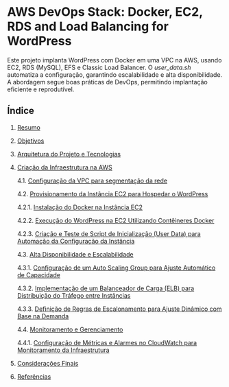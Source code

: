 # AWS DevOps Stack: Docker, EC2, RDS and Load Balancing for WordPress

Este projeto implanta WordPress com Docker em uma VPC na AWS, usando EC2, RDS (MySQL), EFS e Classic Load Balancer. O *user_data.sh* automatiza a configuração, garantindo escalabilidade e alta disponibilidade. A abordagem segue boas práticas de DevOps, permitindo implantação eficiente e reprodutível.

## Índice

1. [Resumo](#resumo)

2. [Objetivos](#objetivos)

3. [Arquitetura do Projeto e Tecnologias](#arquitetura-do-projeto-e-tecnologias)

4. [Criação da Infraestrutura na AWS](#criação-da-infraestrutura-na-aws)
   
   4.1. [Configuração da VPC para segmentação da rede](#configuração-da-vpc-para-segmentação-da-rede)

   4.2. [Provisionamento da Instância EC2 para Hospedar o WordPress](#provisionamento-da-instância-ec2-para-hospedar-o-wordpress)

     4.2.1. [Instalação do Docker na Instância EC2](#instalação-do-docker-na-instância-ec2)

     4.2.2. [Execução do WordPress na EC2 Utilizando Contêineres Docker](#execução-do-wordpress-na-ec2-utilizando-contêineres-docker)

     4.2.3. [Criação e Teste de Script de Inicialização (User Data) para Automação da Configuração da Instância](#criação-e-teste-de-script-de-inicialização-user-data-para-automação-da-configuração-da-instância)

   4.3. [Alta Disponibilidade e Escalabilidade](#alta-disponibilidade-e-escalabilidade)

     4.3.1. [Configuração de um Auto Scaling Group para Ajuste Automático de Capacidade](#configuração-de-um-auto-scaling-group-para-ajuste-automático-de-capacidade)

     4.3.2. [Implementação de um Balanceador de Carga (ELB) para Distribuição do Tráfego entre Instâncias](#implementação-de-um-balanceador-de-carga-elb-para-distribuição-do-tráfego-entre-instâncias)

     4.3.3. [Definição de Regras de Escalonamento para Ajuste Dinâmico com Base na Demanda](#definição-de-regras-de-escalonamento-para-ajuste-dinâmico-com-base-na-demanda)

   4.4. [Monitoramento e Gerenciamento](#monitoramento-e-gerenciamento)

     4.4.1. [Configuração de Métricas e Alarmes no CloudWatch para Monitoramento da Infraestrutura](#configuração-de-métricas-e-alarmes-no-cloudwatch-para-monitoramento-da-infraestrutura)

5. [Considerações Finais](#considerações-finais)

6. [Referências](#referências)
